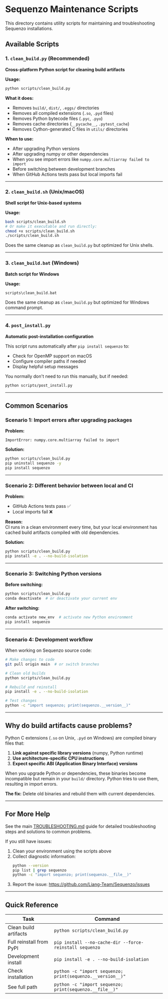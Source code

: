 # Sequenzo Maintenance Scripts

This directory contains utility scripts for maintaining and troubleshooting Sequenzo installations.

## Available Scripts

### 1. `clean_build.py` (Recommended)
**Cross-platform Python script for cleaning build artifacts**

**Usage:**
```bash
python scripts/clean_build.py
```

**What it does:**
- Removes `build/`, `dist/`, `.eggs/` directories
- Removes all compiled extensions (`.so`, `.pyd` files)
- Removes Python bytecode files (`.pyc`, `.pyo`)
- Removes cache directories (`__pycache__`, `.pytest_cache`)
- Removes Cython-generated C files in `utils/` directories

**When to use:**
- After upgrading Python versions
- After upgrading numpy or other dependencies
- When you see import errors like `numpy.core.multiarray failed to import`
- Before switching between development branches
- When GitHub Actions tests pass but local imports fail

---

### 2. `clean_build.sh` (Unix/macOS)
**Shell script for Unix-based systems**

**Usage:**
```bash
bash scripts/clean_build.sh
# Or make it executable and run directly:
chmod +x scripts/clean_build.sh
./scripts/clean_build.sh
```

Does the same cleanup as `clean_build.py` but optimized for Unix shells.

---

### 3. `clean_build.bat` (Windows)
**Batch script for Windows**

**Usage:**
```cmd
scripts\clean_build.bat
```

Does the same cleanup as `clean_build.py` but optimized for Windows command prompt.

---

### 4. `post_install.py`
**Automatic post-installation configuration**

This script runs automatically after `pip install sequenzo` to:
- Check for OpenMP support on macOS
- Configure compiler paths if needed
- Display helpful setup messages

You normally don't need to run this manually, but if needed:
```bash
python scripts/post_install.py
```

---

## Common Scenarios

### Scenario 1: Import errors after upgrading packages

**Problem:**
```
ImportError: numpy.core.multiarray failed to import
```

**Solution:**
```bash
python scripts/clean_build.py
pip uninstall sequenzo -y
pip install sequenzo
```

---

### Scenario 2: Different behavior between local and CI

**Problem:**
- GitHub Actions tests pass ✅
- Local imports fail ❌

**Reason:**  
CI runs in a clean environment every time, but your local environment has cached build artifacts compiled with old dependencies.

**Solution:**
```bash
python scripts/clean_build.py
pip install -e . --no-build-isolation
```

---

### Scenario 3: Switching Python versions

**Before switching:**
```bash
python scripts/clean_build.py
conda deactivate  # or deactivate your current env
```

**After switching:**
```bash
conda activate new_env  # activate new Python environment
pip install sequenzo
```

---

### Scenario 4: Development workflow

When working on Sequenzo source code:

```bash
# Make changes to code
git pull origin main  # or switch branches

# Clean old builds
python scripts/clean_build.py

# Rebuild and reinstall
pip install -e . --no-build-isolation

# Test changes
python -c "import sequenzo; print(sequenzo.__version__)"
```

---

## Why do build artifacts cause problems?

Python C extensions (`.so` on Unix, `.pyd` on Windows) are compiled binary files that:

1. **Link against specific library versions** (numpy, Python runtime)
2. **Use architecture-specific CPU instructions**
3. **Expect specific ABI (Application Binary Interface) versions**

When you upgrade Python or dependencies, these binaries become incompatible but remain in your `build/` directory. Python tries to use them, resulting in import errors.

**The fix:** Delete old binaries and rebuild them with current dependencies.

---

## For More Help

See the main [TROUBLESHOOTING.md](../TROUBLESHOOTING.md) guide for detailed troubleshooting steps and solutions to common problems.

If you still have issues:
1. Clean your environment using the scripts above
2. Collect diagnostic information:
   ```bash
   python --version
   pip list | grep sequenzo
   python -c "import sequenzo; print(sequenzo.__file__)"
   ```
3. Report the issue: https://github.com/Liang-Team/Sequenzo/issues

---

## Quick Reference

| Task | Command |
|------|---------|
| Clean build artifacts | `python scripts/clean_build.py` |
| Full reinstall from PyPI | `pip install --no-cache-dir --force-reinstall sequenzo` |
| Development install | `pip install -e . --no-build-isolation` |
| Check installation | `python -c "import sequenzo; print(sequenzo.__version__)"` |
| See full path | `python -c "import sequenzo; print(sequenzo.__file__)"` |

